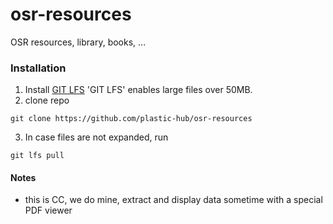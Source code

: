 # osr-resources
OSR resources, library, books, ...

### Installation 

1. Install [GIT LFS](https://git-lfs.github.com/) 'GIT LFS' enables large files over 50MB.
2. clone repo 


```
git clone https://github.com/plastic-hub/osr-resources 
```

3. In case files are not expanded, run

```
git lfs pull
```

#### Notes

- this is CC, we do mine, extract and display data sometime with a special PDF viewer
